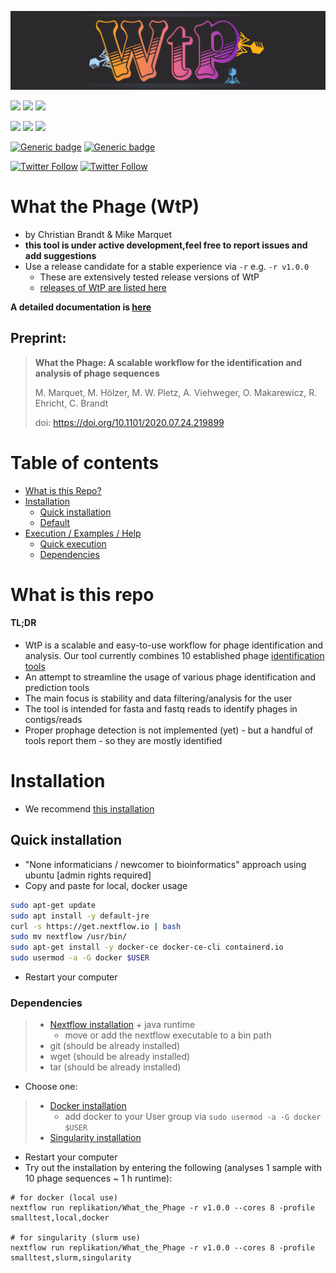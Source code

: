 ![logo](figures/logo-wtp_small.png)

![](https://img.shields.io/github/v/release/replikation/What_the_Phage)
![](https://img.shields.io/badge/licence-GPL--3.0-lightgrey.svg)
![](https://github.com/replikation/What_the_Phage/workflows/Syntax_check/badge.svg)

![](https://img.shields.io/badge/nextflow-20.07.1-brightgreen)
![](https://img.shields.io/badge/uses-docker-blue.svg)
![](https://img.shields.io/badge/uses-singularity-yellow.svg)

[![Generic badge](https://img.shields.io/badge/Preprint-bioRxiv-red.svg)](https://www.biorxiv.org/content/10.1101/2020.07.24.219899)
[![Generic badge](https://img.shields.io/badge/Documentation-available-purple.svg)](https://mult1fractal.github.io/WtP.github.io/)

[![Twitter Follow](https://img.shields.io/twitter/follow/gcloudChris.svg?style=social)](https://twitter.com/gcloudChris) 
[![Twitter Follow](https://img.shields.io/twitter/follow/mult1fractal.svg?style=social)](https://twitter.com/mult1fractal) 

# What the Phage (WtP)

* by Christian Brandt & Mike Marquet
* **this tool is under active development,feel free to report issues and add suggestions**
* Use a release candidate for a stable experience via `-r` e.g. `-r v1.0.0`
  * These are extensively tested release versions of WtP
  * [releases of WtP are listed here](https://github.com/replikation/What_the_Phage/releases)  

**A detailed documentation is [here](https://mult1fractal.github.io/wtp-documentation/)**


## Preprint:

> **What the Phage: A scalable workflow for the identification and analysis of phage sequences**
>
> M. Marquet, M. Hölzer, M. W. Pletz, A. Viehweger, O. Makarewicz, R. Ehricht, C. Brandt
>
> doi: https://doi.org/10.1101/2020.07.24.219899


# Table of contents

* [What is this Repo?](#What-is-this-Repo)
* [Installation](#Installation)
  * [Quick installation](#Quick-installation)
  * [Default](#Default)
* [Execution / Examples / Help](#Execution-/-Examples-/-Help)
  * [Quick execution](#Quick-execution)
  * [Dependencies](#Dependencies)


# What is this repo

#### TL;DR
* WtP is a scalable and easy-to-use workflow for phage identification and analysis. Our tool currently combines 10 established phage [identification tools](#included-bioinformatic-tools)
* An attempt to streamline the usage of various phage identification and prediction tools
* The main focus is stability and data filtering/analysis for the user
* The tool is intended for fasta and fastq reads to identify phages in contigs/reads
* Proper prophage detection is not implemented (yet) - but a handful of tools report them - so they are mostly identified


# Installation

* We recommend [this installation](https://mult1fractal.github.io/WtP.github.io/installation/Engine/docker/)

## Quick installation

* "None informaticians / newcomer to bioinformatics" approach using ubuntu [admin rights required]
* Copy and paste for local, docker usage

```bash
sudo apt-get update
sudo apt install -y default-jre
curl -s https://get.nextflow.io | bash 
sudo mv nextflow /usr/bin/
sudo apt-get install -y docker-ce docker-ce-cli containerd.io
sudo usermod -a -G docker $USER
```
* Restart your computer



### Dependencies
> * [Nextflow installation](https://www.nextflow.io/) + java runtime
>   * move or add the nextflow executable to a bin path
> * git (should be already installed)
> * wget (should be already installed)
> * tar (should be already installed)

* Choose one:

>  * [Docker installation](https://docs.docker.com/v17.09/engine/installation/linux/docker-ce/ubuntu/#install-docker-ce)
>    * add docker to your User group via `sudo usermod -a -G docker $USER`
>  * [Singularity installation](https://github.com/sylabs/singularity/blob/master/INSTALL.md)
* Restart your computer
* Try out the installation by entering the following (analyses 1 sample with 10 phage sequences ~ 1 h runtime):

```shell
# for docker (local use)
nextflow run replikation/What_the_Phage -r v1.0.0 --cores 8 -profile smalltest,local,docker

# for singularity (slurm use)
nextflow run replikation/What_the_Phage -r v1.0.0 --cores 8 -profile smalltest,slurm,singularity
```

